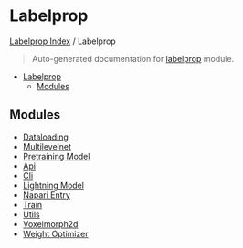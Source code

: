 # Labelprop

[Labelprop Index](../README.md#labelprop-index) / Labelprop

> Auto-generated documentation for [labelprop](https://github.com/nathandecaux/labelprop/blob/main/labelprop/__init__.py) module.

- [Labelprop](#labelprop)
  - [Modules](#modules)

## Modules

- [Dataloading](./DataLoading.md)
- [Multilevelnet](./MultiLevelNet.md)
- [Pretraining Model](./Pretraining_model.md)
- [Api](./api.md)
- [Cli](./cli.md)
- [Lightning Model](./lightning_model.md)
- [Napari Entry](./napari_entry.md)
- [Train](./train.md)
- [Utils](./utils.md)
- [Voxelmorph2d](./voxelmorph2d.md)
- [Weight Optimizer](./weight_optimizer.md)